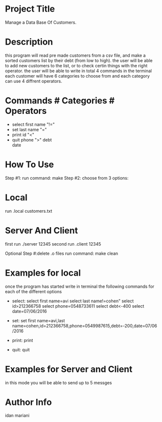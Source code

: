 # Project Title
Manage a Data Base Of Customers.

# Description
this program will read pre made customers from a csv file,
and make a sorted customers list by their debt (from low to high).
the user will be able to add new customers to the list,
or to check certin things with the right operator.
the user will be able to write in total 4 commands in the terminal
each customer will have 6 categories to choose from and
each category can use 4 diffrent operators. 

# Commands      # Categories      # Operators
- select        first name            "!="
- set           last name             "="
- print         id                    "<"
- quit          phone                 ">"
                debt                                
                date    

# How To Use
Step #1: run command:
make
Step #2: choose from 3 options:
# Local
run .local customers.txt
# Server And Client
first run ./server 12345
second run .client 12345

Optional Step #:delete .o files
run command:
make clean

# Examples for local
once the program has started write in terminal
the following commands for each of the different options

- select:
select first name=avi
select last name!=cohen"
select id>212366758
select phone=0548733611
select debt<-400
select date=07/06/2016

- set:
set first name=avi,last name=cohen,id=212366758,phone=0549987615,debt=-200,date=07/06/2016

- print:
print

- quit:
quit

# Examples for Server and Client
in this mode you will be able to send up to 5 messges

# Author Info
idan mariani